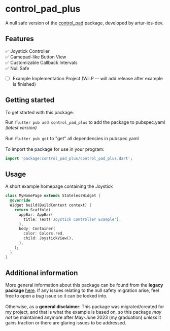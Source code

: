 <!--
This README describes the package. If you publish this package to pub.dev,
this README's contents appear on the landing page for your package.

For information about how to write a good package README, see the guide for
[writing package pages](https://dart.dev/guides/libraries/writing-package-pages).

For general information about developing packages, see the Dart guide for
[creating packages](https://dart.dev/guides/libraries/create-library-packages)
and the Flutter guide for
[developing packages and plugins](https://flutter.dev/developing-packages).
-->

# control_pad_plus

A null safe version of the [control_pad](https://github.com/artur-ios-dev/flutter_control_pad) package, developed by artur-ios-dev.

## Features

✅ Joystick Controller <br>
✅ Gamepad-like Button View <br>
✅ Customizable Callback Intervals <br>
✅ Null Safe <br>
- [ ] Example Implementation Project (W.I.P -- will add release after example is finished)<br> 


## Getting started

To get started with this package:

Run ```flutter pub add control_pad_plus``` to add the package to pubspec.yaml _(latest version)_ <br><br>
Run ```flutter pub get``` to "get" all dependencies in pubspec.yaml <br><br>
To import the package for use in your program:
```dart
import 'package:control_pad_plus/control_pad_plus.dart';
```

## Usage

A short example homepage containing the Joystick

```dart
class MyHomePage extends StatelessWidget {
  @override
  Widget build(BuildContext context) {
    return Scaffold(
      appBar: AppBar(
        title: Text('Joystick Controller Example'),
      ),
      body: Container(
        color: Colors.red,
        child: JoystickView(),
      ),
    );
  }
}
```



## Additional information

More general information about this package can be found from the __legacy package__ [here](https://pub.dev/packages/control_pad/versions). If any issues relating to the null safety migration arise, feel free to open a _bug_ issue so it can be looked into. <br><br>
Otherwise, as a __general disclaimer__: This package was migrated/created for my project, and that is what the example is based on, so this package _may not_ be maintained anymore after May-June 2023 (my graduation) _unless_ it gains traction or there are glaring issues to be addressed.
